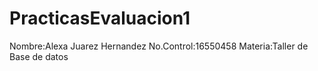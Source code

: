 # PracticasEvaluacion1
Nombre:Alexa Juarez Hernandez
No.Control:16550458
Materia:Taller de Base de datos 
